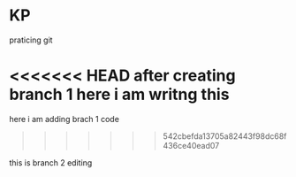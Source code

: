 # KP
praticing git

<<<<<<< HEAD
after creating branch 1 here i am writng this
=======
here i am adding brach 1 code
>>>>>>> 542cbefda13705a82443f98dc68f436ce40ead07


this is branch 2 editing